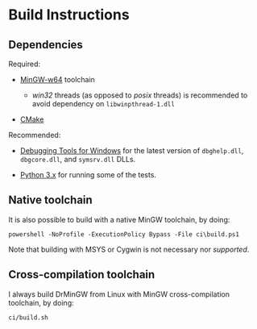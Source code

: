 # Build Instructions


## Dependencies

Required:

 * [MinGW-w64](http://mingw-w64.sourceforge.net/) toolchain

   * _win32_ threads (as opposed to _posix_ threads) is recommended to avoid dependency on `libwinpthread-1.dll`

 * [CMake](http://www.cmake.org/)

Recommended:

 * [Debugging Tools for Windows](https://msdn.microsoft.com/en-us/library/windows/hardware/ff551063.aspx)
   for the latest version of `dbghelp.dll`, `dbgcore.dll`, and `symsrv.dll` DLLs.

 * [Python 3.x](https://www.python.org/downloads/) for running some of the tests.


## Native toolchain

It is also possible to build with a native MinGW toolchain, by doing:

    powershell -NoProfile -ExecutionPolicy Bypass -File ci\build.ps1

Note that building with MSYS or Cygwin is not necessary nor *supported*.


## Cross-compilation toolchain

I always build DrMinGW from Linux with MinGW cross-compilation toolchain, by
doing:

    ci/build.sh
